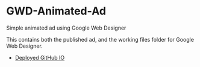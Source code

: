 # GWD-Animated-Ad
Simple animated ad using Google Web Designer

This contains both the published ad, and the working files folder for Google Web Designer.

* [Deployed GitHub IO](https://jamierachael.github.io/GWD-Animated-Ad/)
